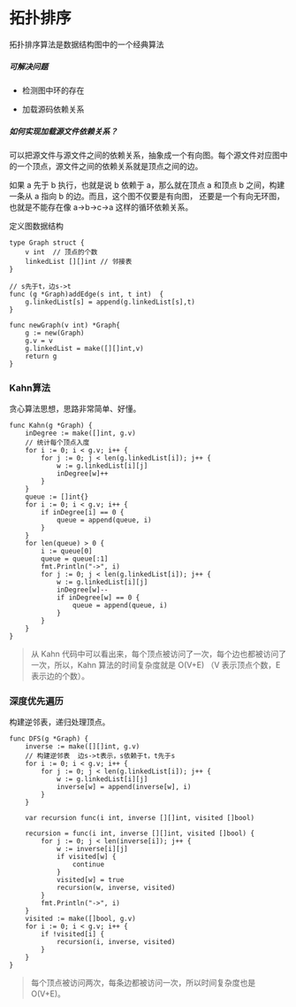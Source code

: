# 拓扑排序

拓扑排序算法是数据结构图中的一个经典算法

##### 可解决问题

* 检测图中环的存在

* 加载源码依赖关系


##### 如何实现加载源文件依赖关系？

可以把源文件与源文件之间的依赖关系，抽象成一个有向图。每个源文件对应图中的一个顶点，源文件之间的依赖关系就是顶点之间的边。

如果 a 先于 b 执行，也就是说 b 依赖于 a，那么就在顶点 a 和顶点 b 之间，构建一条从 a 指向 b 的边。而且，这个图不仅要是有向图，
还要是一个有向无环图，也就是不能存在像 a->b->c->a 这样的循环依赖关系。

定义图数据结构

```cgo
type Graph struct {
    v int  // 顶点的个数
    linkedList [][]int // 邻接表
}

// s先于t，边s->t
func (g *Graph)addEdge(s int, t int)  {
    g.linkedList[s] = append(g.linkedList[s],t)
}

func newGraph(v int) *Graph{
    g := new(Graph)
    g.v = v
    g.linkedList = make([][]int,v)
    return g
}
```


### Kahn算法

贪心算法思想，思路非常简单、好懂。

```cgo
func Kahn(g *Graph) {
    inDegree := make([]int, g.v)
	// 统计每个顶点入度
    for i := 0; i < g.v; i++ {
        for j := 0; j < len(g.linkedList[i]); j++ {
            w := g.linkedList[i][j]
            inDegree[w]++
        }
    }
    queue := []int{}
    for i := 0; i < g.v; i++ {
        if inDegree[i] == 0 {
            queue = append(queue, i)
        }
    }
    for len(queue) > 0 {
        i := queue[0]
        queue = queue[:1]
        fmt.Println("->", i)
        for j := 0; j < len(g.linkedList[i]); j++ {
            w := g.linkedList[i][j]
            inDegree[w]--
            if inDegree[w] == 0 {
                queue = append(queue, i)
            }
        }
    }
}
```

> 从 Kahn 代码中可以看出来，每个顶点被访问了一次，每个边也都被访问了一次，所以，Kahn 算法的时间复杂度就是 O(V+E)
> （V 表示顶点个数，E 表示边的个数）。

### 深度优先遍历

构建逆邻表，递归处理顶点。

```cgo
func DFS(g *Graph) {
    inverse := make([][]int, g.v)
	// 构建逆邻表  边s->t表示，s依赖于t，t先于s
    for i := 0; i < g.v; i++ {
        for j := 0; j < len(g.linkedList[i]); j++ {
            w := g.linkedList[i][j]
            inverse[w] = append(inverse[w], i)
        }
    }

    var recursion func(i int, inverse [][]int, visited []bool)

    recursion = func(i int, inverse [][]int, visited []bool) {
        for j := 0; j < len(inverse[i]); j++ {
            w := inverse[i][j]
            if visited[w] {
                continue
            }
            visited[w] = true
            recursion(w, inverse, visited)
        }
        fmt.Println("->", i)
    }
    visited := make([]bool, g.v)
    for i := 0; i < g.v; i++ {
        if !visited[i] {
            recursion(i, inverse, visited)
        }
    }
}
```

>每个顶点被访问两次，每条边都被访问一次，所以时间复杂度也是 O(V+E)。